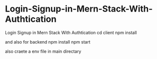 # Login-Signup-in-Mern-Stack-With-Authtication
Login Signup in Mern Stack With Authtication
cd client 
npm install

and also for backend 
npm install
npm start


also craete a env file in main directary 
